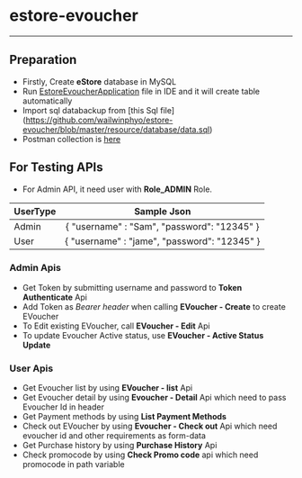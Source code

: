 # estore-evoucher

-----

## Preparation
- Firstly, Create **eStore** database in MySQL
- Run [EstoreEvoucherApplication](https://github.com/wailwinphyo/estore-evoucher/blob/master/src/main/java/com/codetest/estoreevoucher/EstoreEvoucherApplication.java) file in IDE and it will create table automatically
- Import sql databackup from [this Sql file] (https://github.com/wailwinphyo/estore-evoucher/blob/master/resource/database/data.sql)
- Postman collection is [here](https://github.com/wailwinphyo/estore-evoucher/tree/master/resource/postman)

## For Testing APIs
- For Admin API, it need user with **Role_ADMIN** Role.

| UserType        | Sample Json           |
| ------------- |:-------------:|
| Admin         | { "username" : "Sam", "password": "12345" } |
| User          | { "username" : "jame", "password": "12345" }|

### Admin Apis
- Get Token by submitting username and password to **Token Authenticate** Api
- Add Token as *Bearer header* when calling **EVoucher - Create** to create EVoucher 
- To Edit existing EVoucher, call **EVoucher - Edit** Api
- To update Evoucher Active status, use **EVoucher - Active Status Update**

### User Apis
- Get Evoucher list by using **EVoucher - list** Api
- Get Evoucher detail by using **Evoucher - Detail** Api which need to pass Evoucher Id in header
- Get Payment methods by using **List Payment Methods**
- Check out EVoucher by using **Evoucher - Check out** Api which need evoucher id and other requirements as form-data
- Get Purchase history by using **Purchase History** Api
- Check promocode by using **Check Promo code** api which need promocode in path variable
